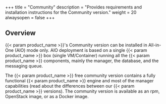 +++
title = "Community"
description = "Provides requirements and installation instructions for the Community version."
weight = 20
alwaysopen = false
+++

## Overview
{{< param product_name >}}'s Community version can be installed in All-in-One (AIO) mode only. AIO  deployment is based on a single {{< param product_name >}} box (single VM/Container) running all the {{< param product_name >}} components, mainly the manager, the database, and the messaging queue.

The {{< param product_name >}} free community version contains a fully functional {{< param product_name >}} engine and most of the manager capabilities (read about the differences between our {{< param product_name >}} versions). The community version is available as an rpm, OpenStack image, or as a Docker image.